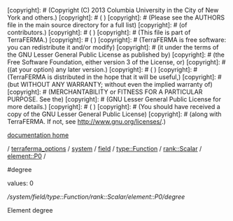 [copyright]: # (Copyright (C) 2013 Columbia University in the City of New York and others.)
[copyright]: # ( )
[copyright]: # (Please see the AUTHORS file in the main source directory for a full list)
[copyright]: # (of contributors.)
[copyright]: # ( )
[copyright]: # (This file is part of TerraFERMA.)
[copyright]: # ( )
[copyright]: # (TerraFERMA is free software: you can redistribute it and/or modify)
[copyright]: # (it under the terms of the GNU Lesser General Public License as published by)
[copyright]: # (the Free Software Foundation, either version 3 of the License, or)
[copyright]: # ((at your option) any later version.)
[copyright]: # ( )
[copyright]: # (TerraFERMA is distributed in the hope that it will be useful,)
[copyright]: # (but WITHOUT ANY WARRANTY; without even the implied warranty of)
[copyright]: # (MERCHANTABILITY or FITNESS FOR A PARTICULAR PURPOSE. See the)
[copyright]: # (GNU Lesser General Public License for more details.)
[copyright]: # ( )
[copyright]: # (You should have received a copy of the GNU Lesser General Public License)
[copyright]: # (along with TerraFERMA. If not, see <http://www.gnu.org/licenses/>.)

[documentation home](https://github.com/terraferma/terraferma/wiki/Documentation)

/ [terraferma_options](../../../../../../terraferma_options.md) / [system](../../../../../system.md) / [field](../../../../field.md) / [type::Function](../../../type__Function.md) / [rank::Scalar](../../rank__Scalar.md) / [element::P0](../element__P0.md) /

#degree

values: 0

*/system/field/type::Function/rank::Scalar/element::P0/degree*

Element degree

[autogenerated]: # (This file was automatically generated from the schema file:/home/cwilson/repos/github/TerraFERMA/TerraFERMA/buckettools/schemas/element.rng.)

